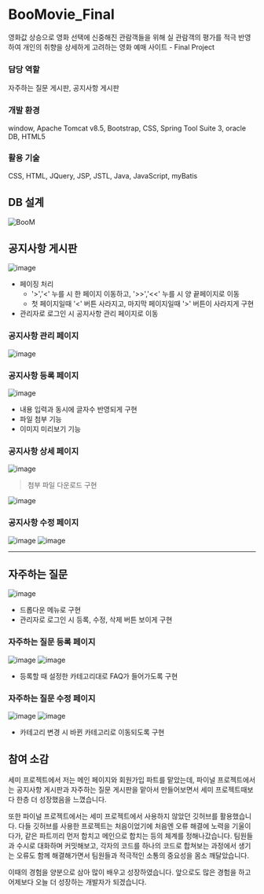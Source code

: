 # BooMovie_Final
영화값 상승으로 영화 선택에 신중해진 관람객들을 위해 실 관람객의 평가를 적극 반영하여 개인의 취향을 상세하게 고려하는 영화 예매 사이트 - Final Project

### 담당 역할 
자주하는 질문 게시판, 공지사항 게시판

### 개발 환경 
window, Apache Tomcat v8.5, Bootstrap, CSS, Spring Tool Suite 3, oracle DB, HTML5

### 활용 기술 
CSS, HTML, JQuery, JSP, JSTL, Java, JavaScript, myBatis

## DB 설계
![BooM](https://user-images.githubusercontent.com/106478906/234247179-e0944af8-5c35-476e-b02a-c8c40fa82758.png)


## 공지사항 게시판
![image](https://user-images.githubusercontent.com/106478906/233557976-2e8d262f-d2e2-4aed-a8bb-e8282b965a34.png)

- 페이징 처리
  - '>','<' 누를 시 한 페이지 이동하고, '>>','<<' 누를 시 양 끝페이지로 이동
  - 첫 페이지일때 '<' 버튼 사라지고, 마지막 페이지일때 '>' 버튼이 사라지게 구현
- 관리자로 로그인 시 공지사항 관리 페이지로 이동

### 공지사항 관리 페이지
![image](https://user-images.githubusercontent.com/106478906/233557607-0c7a7ca2-e9ca-4291-a298-b73850a624fe.png)

### 공지사항 등록 페이지
![image](https://user-images.githubusercontent.com/106478906/233558542-aa78fa11-869c-4cb3-8e7d-efa391c06b51.png)

- 내용 입력과 동시에 글자수 반영되게 구현
- 파일 첨부 기능
- 이미지 미리보기 기능

### 공지사항 상세 페이지
![image](https://user-images.githubusercontent.com/106478906/233562192-b9813294-dac7-4a9f-bc9c-d2b6d53a8146.png)

> 첨부 파일 다운로드 구현

![image](https://user-images.githubusercontent.com/106478906/233560805-2357bbe0-3992-4fdd-bd92-3e8015f71b36.png)

### 공지사항 수정 페이지
![image](https://user-images.githubusercontent.com/106478906/233561345-f3a96d24-34a9-4a10-a051-c22af6bf5396.png)
![image](https://user-images.githubusercontent.com/106478906/233562442-84c9d20b-b5b6-4e20-8ab2-919343fcee14.png)

---


## 자주하는 질문
![image](https://user-images.githubusercontent.com/106478906/233574273-2a34e1ef-eb6e-4230-9bfe-b57b7bd274df.png)
- 드롭다운 메뉴로 구현
- 관리자로 로그인 시 등록, 수정, 삭제 버튼 보이게 구현

### 자주하는 질문 등록 페이지
![image](https://user-images.githubusercontent.com/106478906/233575257-76599472-5af5-4898-b11b-985b107099aa.png)
![image](https://user-images.githubusercontent.com/106478906/233575928-bbfafbd9-d012-49eb-ba47-0707ce8e303c.png)
- 등록할 때 설정한 카테고리대로 FAQ가 들어가도록 구현

### 자주하는 질문 수정 페이지
![image](https://user-images.githubusercontent.com/106478906/233576438-83c00df4-bb97-461b-b001-3b819325b84a.png)
![image](https://user-images.githubusercontent.com/106478906/233576505-c4f7b0dc-7656-43d5-9b8a-9c6307de256d.png)
- 카테고리 변경 시  바뀐 카테고리로 이동되도록 구현

## 참여 소감
세미 프로젝트에서 저는 메인 페이지와 회원가입 파트를 맡았는데, 파이널 프로젝트에서는 공지사항 게시판과 자주하는 질문 게시판을 맡아서 만들어보면서 세미 프로젝트때보다 한층 더 성장했음을 느꼈습니다.

또한 파이널 프로젝트에서는 세미 프로젝트에서 사용하지 않았던 깃허브를 활용했습니다.
다들 깃허브를 사용한 프로젝트는 처음이었기에 처음엔 오류 해결에 노력을 기울이다가, 같은 파트끼리 먼저 합치고 메인으로 합치는 등의 체계를 정해나갔습니다.
팀원들과 수시로 대화하며 커밋해보고, 각자의 코드를 하나의 코드로 합쳐보는 과정에서 생기는 오류도 함께 해결해가면서 팀원들과 적극적인 소통의 중요성을 몸소 깨달았습니다.

이때의 경험을 양분으로 삼아 많이 배우고 성장하였습니다. 앞으로도 많은 경험을 하고 어제보다 오늘 더 성장하는 개발자가 되겠습니다.








